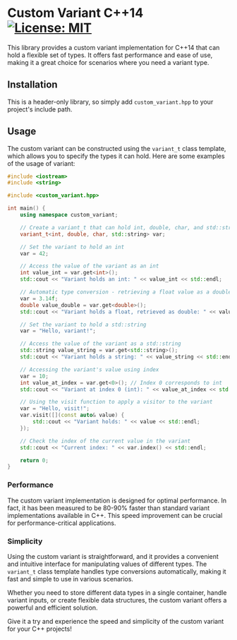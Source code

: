 # Custom Variant C++14 [![License: MIT](https://img.shields.io/badge/License-MIT-yellow.svg)](https://opensource.org/licenses/MIT)

This library provides a custom variant implementation for C++14 that can hold a flexible set of types. It offers fast performance and ease of use, making it a great choice for scenarios where you need a variant type.

## Installation

This is a header-only library, so simply add `custom_variant.hpp` to your project's include path.

## Usage

The custom variant can be constructed using the `variant_t` class template, which allows you to specify the types it can hold. Here are some examples of the usage of variant:

```c++
#include <iostream>
#include <string>

#include <custom_variant.hpp>

int main() {
    using namespace custom_variant;

    // Create a variant_t that can hold int, double, char, and std::string
    variant_t<int, double, char, std::string> var;

    // Set the variant to hold an int
    var = 42;

    // Access the value of the variant as an int
    int value_int = var.get<int>();
    std::cout << "Variant holds an int: " << value_int << std::endl;

    // Automatic type conversion - retrieving a float value as a double
    var = 3.14f;
    double value_double = var.get<double>();
    std::cout << "Variant holds a float, retrieved as double: " << value_double << std::endl;

    // Set the variant to hold a std::string
    var = "Hello, variant!";

    // Access the value of the variant as a std::string
    std::string value_string = var.get<std::string>();
    std::cout << "Variant holds a string: " << value_string << std::endl;

    // Accessing the variant's value using index
    var = 10;
    int value_at_index = var.get<0>(); // Index 0 corresponds to int
    std::cout << "Variant at index 0 (int): " << value_at_index << std::endl;

    // Using the visit function to apply a visitor to the variant
    var = "Hello, visit!";
    var.visit([](const auto& value) {
        std::cout << "Variant holds: " << value << std::endl;
    });

    // Check the index of the current value in the variant
    std::cout << "Current index: " << var.index() << std::endl;

    return 0;
}
```

### Performance

The custom variant implementation is designed for optimal performance. In fact, it has been measured to be 80-90% faster than standard variant implementations available in C++. This speed improvement can be crucial for performance-critical applications.

### Simplicity

Using the custom variant is straightforward, and it provides a convenient and intuitive interface for manipulating values of different types. The `variant_t` class template handles type conversions automatically, making it fast and simple to use in various scenarios.

Whether you need to store different data types in a single container, handle variant inputs, or create flexible data structures, the custom variant offers a powerful and efficient solution.

Give it a try and experience the speed and simplicity of the custom variant for your C++ projects!

